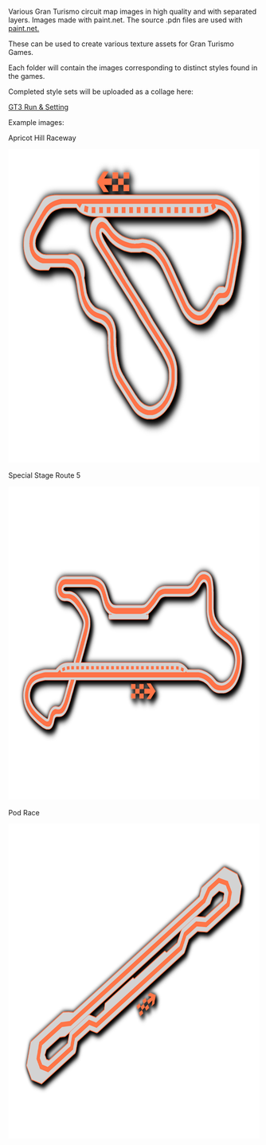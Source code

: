 Various Gran Turismo circuit map images in high quality and with separated layers.
Images made with paint.net. The source .pdn files are used with [paint.net.](https://getpaint.net/download.html)

These can be used to create various texture assets for Gran Turismo Games.

Each folder will contain the images corresponding to distinct styles found in the games.

Completed style sets will be uploaded as a collage here:

[GT3 Run & Setting](https://drive.google.com/drive/folders/1peScNZyxePbDr5HsbF3uDbh4hDROLRWw)


Example images:

Apricot Hill Raceway
<p align="center">
  <img width="800" height="630" src="https://github.com/Silentwarior112/GT-Trackmaps/blob/main/Examples/apricothill.png">
</p>
Special Stage Route 5
<p align="center">
  <img width="800" height="630" src="https://github.com/Silentwarior112/GT-Trackmaps/blob/main/Examples/ssr5.png">
</p>
Pod Race
<p align="center">
  <img width="800" height="633" src="https://github.com/Silentwarior112/GT-Trackmaps/blob/main/Examples/pod.png">
</p>
